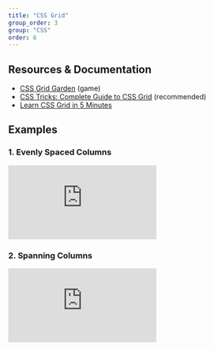 ```yaml
---
title: "CSS Grid"
group_order: 3
group: "CSS"
order: 6
---
```


## Resources & Documentation
* <a href="https://cssgridgarden.com/" target="_blank">CSS Grid Garden</a> (game)
* <a href="https://css-tricks.com/snippets/css/complete-guide-grid/" target="_blank">CSS Tricks: Complete Guide to CSS Grid</a> (recommended)
* <a href="https://medium.freecodecamp.org/learn-css-grid-in-5-minutes-f582e87b1228" target="_blank">Learn CSS Grid in 5 Minutes</a>

## Examples

### 1. Evenly Spaced Columns

<iframe scrolling="no" title="Media Queries: Part 1" src="https://codepen.io/vanwars/embed/gbPWqEB?default-tab=html%2Cresult" frameborder="no" loading="lazy" allowtransparency="true" allowfullscreen="true" class="codepen-frame"></iframe>

### 2. Spanning Columns

<iframe scrolling="no" title="Media Queries: Part 1" src="https://codepen.io/vanwars/embed/vELmbqr?default-tab=html%2Cresult" frameborder="no" loading="lazy" allowtransparency="true" allowfullscreen="true" class="codepen-frame"></iframe>